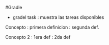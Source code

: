 #Gradle

* gradel task : muestra las tareas disponibles

Concepto
: primera definicion
: segunda def.

Concepto 2
 : 1era def
 : 2da def
